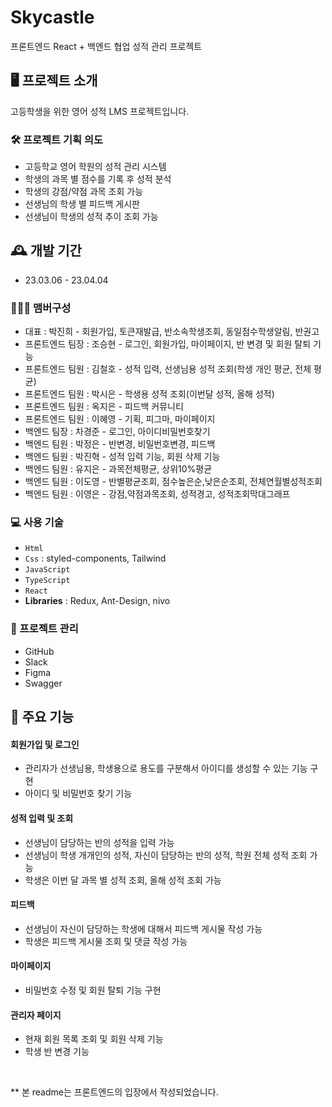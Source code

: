 # Skycastle

프론트엔드 React + 백엔드 협업 성적 관리 프로젝트

## 🖥️ 프로젝트 소개

고등학생을 위한 영어 성적 LMS 프로젝트입니다.

### 🛠 프로젝트 기획 의도

- 고등학교 영어 학원의 성적 관리 시스템
- 학생의 과목 별 점수를 기록 후 성적 분석
- 학생의 강점/약점 과목 조회 가능
- 선생님의 학생 별 피드백 게시판
- 선생님이 학생의 성적 추이 조회 가능

## 🕰️ 개발 기간

- 23.03.06 - 23.04.04

### 🧑‍🤝‍🧑 맴버구성

- 대표 : 박진희 - 회원가입, 토큰재발급, 반소속학생조회, 동일점수학생알림, 반권고
  <br />
- 프론트엔드 팀장 : 조승현 - 로그인, 회원가입, 마이페이지, 반 변경 및 회원 탈퇴 기능
- 프론트엔드 팀원 : 김철호 - 성적 입력, 선생님용 성적 조회(학생 개인 평균, 전체 평균)
- 프론트엔드 팀원 : 박시은 - 학생용 성적 조회(이번달 성적, 올해 성적)
- 프론트엔드 팀원 : 옥지은 - 피드백 커뮤니티
- 프론트엔드 팀원 : 이혜영 - 기획, 피그마, 마이페이지
  <br />
- 백엔드 팀장 : 차경준 - 로그인, 아이디비밀번호찾기
- 백엔드 팀원 : 박정은 - 반변경, 비밀번호변경, 피드백
- 백엔드 팀원 : 박진혁 - 성적 입력 기능, 회원 삭제 기능
- 백엔드 팀원 : 유지은 - 과목전체평균, 상위10%평균
- 백엔드 팀원 : 이도영 - 반별평균조회, 점수높은순,낮은순조회, 전체연월별성적조회
- 백엔드 팀원 : 이영은 - 강점,약점과목조회, 성적경고, 성적조회막대그래프

### 💻 사용 기술

- `Html`
- `Css` : styled-components, Tailwind
- `JavaScript`
- `TypeScript`
- `React`
- **Libraries** : Redux, Ant-Design, nivo

<!-- ### ⚙️ 개발 환경

- `Java 8`
- `JDK 1.8.0`
- **IDE** : STS 3.9
- **Framework** : Springboot(2.x)
- **Database** : Oracle DB(11xe)
- **ORM** : Mybatis -->

### 📅 프로젝트 관리

- GitHub
- Slack
- Figma
- Swagger

## 📌 주요 기능

#### 회원가입 및 로그인

- 관리자가 선생님용, 학생용으로 용도를 구분해서 아이디를 생성할 수 있는 기능 구현
- 아이디 및 비밀번호 찾기 기능

#### 성적 입력 및 조회

- 선생님이 담당하는 반의 성적을 입력 가능
- 선생님이 학생 개개인의 성적, 자신이 담당하는 반의 성적, 학원 전체 성적 조회 가능
- 학생은 이번 달 과목 별 성적 조회, 올해 성적 조회 가능

#### 피드백

- 선생님이 자신이 담당하는 학생에 대해서 피드백 게시물 작성 가능
- 학생은 피드백 게시물 조회 및 댓글 작성 가능

#### 마이페이지

- 비밀번호 수정 및 회원 탈퇴 기능 구현

#### 관리자 페이지

- 현재 회원 목록 조회 및 회원 삭제 기능
- 학생 반 변경 기능

<br/>

\*\* 본 readme는 프론트엔드의 입장에서 작성되었습니다.
